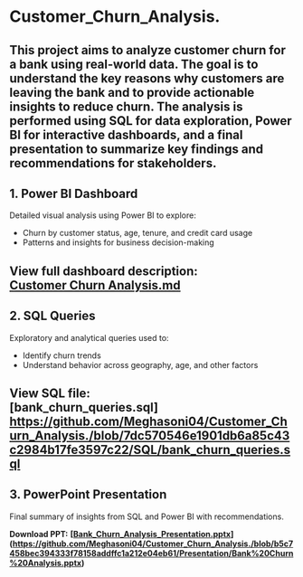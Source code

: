 # Customer_Churn_Analysis.

This project aims to analyze customer churn for a bank using real-world data. The goal is to understand the key reasons why customers are leaving the bank and to provide actionable insights to reduce churn. The analysis is performed using SQL for data exploration, Power BI for interactive dashboards, and a final presentation to summarize key findings and recommendations for stakeholders.
---

## 1. Power BI Dashboard

Detailed visual analysis using Power BI to explore:
- Churn by customer status, age, tenure, and credit card usage
- Patterns and insights for business decision-making

**View full dashboard description:**  
[Customer Churn Analysis.md
](https://github.com/Meghasoni04/Customer_Churn_Analysis./blob/b5c7458bec394333f78158addffc1a212e04eb61/Customer%20Churn%20Analysis.md)
---

## 2. SQL Queries

Exploratory and analytical queries used to:
- Identify churn trends
- Understand behavior across geography, age, and other factors

**View SQL file:**  
[bank_churn_queries.sql]
https://github.com/Meghasoni04/Customer_Churn_Analysis./blob/7dc570546e1901db6a85c43c2984b17fe3597c22/SQL/bank_churn_queries.sql
---

## 3. PowerPoint Presentation

Final summary of insights from SQL and Power BI with recommendations.

**Download PPT:** 
**[[Bank_Churn_Analysis_Presentation.pptx](./Presentation/Bank_Churn_Analysis_Presentation.pptx)](https://github.com/Meghasoni04/Customer_Churn_Analysis./blob/b5c7458bec394333f78158addffc1a212e04eb61/Presentation/Bank%20Churn%20Analysis.pptx)**
